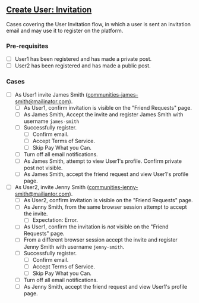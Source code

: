 ## [Create User: Invitation](documentation/testing/test-cases/User/create/invitation.md)

Cases covering the User Invitation flow, in which a user is sent an invitation
email and may use it to register on the platform.

### Pre-requisites

- [ ] User1 has been registered and has made a private post.
- [ ] User2 has been registered and has made a public post.

### Cases

- [ ] As User1 invite James Smith (communities-james-smith@mailinator.com).
    - [ ] As User1, confirm invitation is visible on the "Friend Requests" page.
    - [ ] As James Smith, Accept the invite and register James Smith with username `james-smith`
    - [ ] Successfully register.
        - [ ] Confirm email.
        - [ ] Accept Terms of Service.
        - [ ] Skip Pay What you Can.
    - [ ] Turn off all email notifications.
    - [ ] As James Smith, attempt to view User1's profile.  Confirm private post not visible.
    - [ ] As James Smith, accept the friend request and view User1's profile page.

- [ ] As User2, invite Jenny Smith (communities-jenny-smith@mailiantor.com).
    - [ ] As User2, confirm invitation is visible on the "Friend Requests" page.
    - [ ] As Jenny Smith, from the same browser session attempt to accept the invite.
        - [ ] Expectation: Error.
    - [ ] As User1, confirm the invitation is *not* visible on the "Friend Requests" page.
    - [ ] From a different browser session accept the invite and register Jenny Smith with username `jenny-smith`.
    - [ ] Successfully register.
        - [ ] Confirm email.
        - [ ] Accept Terms of Service.
        - [ ] Skip Pay What you Can.
    - [ ] Turn off all email notifications.
    - [ ] As Jenny Smith, accept the friend request and view User1's profile page.
